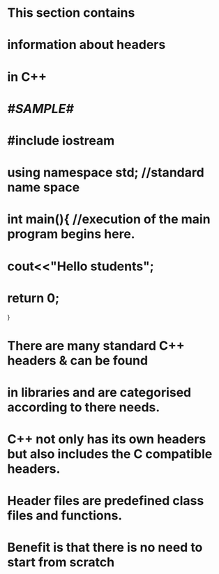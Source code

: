 # This section contains
# information about headers 
# in C++  
#
# *#SAMPLE#*
# #include iostream
# using namespace std; //standard name space
# int main(){ //execution of the main program begins here.
# cout<<"Hello students";
# return 0;
}
#
#  There are many standard C++ headers & can be found 
#  in libraries and are categorised according to there needs.
#
#  C++ not only has its own headers but also includes the C compatible headers.
#
#  Header files are predefined class files and functions.
#
#  Benefit is  that there is no need to start from scratch
#
#
#
#
